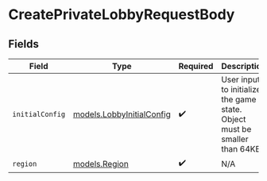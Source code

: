 # CreatePrivateLobbyRequestBody


## Fields

| Field                                                                      | Type                                                                       | Required                                                                   | Description                                                                |
| -------------------------------------------------------------------------- | -------------------------------------------------------------------------- | -------------------------------------------------------------------------- | -------------------------------------------------------------------------- |
| `initialConfig`                                                            | [models.LobbyInitialConfig](../models/lobbyinitialconfig.md)               | :heavy_check_mark:                                                         | User input to initialize the game state. Object must be smaller than 64KB. |
| `region`                                                                   | [models.Region](../models/region.md)                                       | :heavy_check_mark:                                                         | N/A                                                                        |